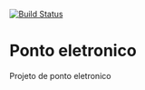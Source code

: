[![Build Status](https://travis-ci.org/rickbhz/ponto-eletronico.svg?branch=master)](https://travis-ci.org/rickbhz/ponto-eletronico)

# Ponto eletronico
Projeto de ponto eletronico
